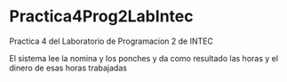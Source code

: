 # Practica4Prog2LabIntec

Practica 4 del Laboratorio de Programacion 2 de INTEC

El sistema lee la nomina y los ponches y da como resultado las horas y el dinero de esas horas trabajadas
